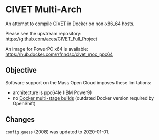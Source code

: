 # CIVET Multi-Arch

An attempt to compile [CIVET](http://www.bic.mni.mcgill.ca/ServicesSoftware/CIVET) in Docker on non-x86_64 hosts.

Please see the upstream repository: https://github.com/aces/CIVET_Full_Project

An image for PowerPC x64 is available: https://hub.docker.com/r/fnndsc/civet_moc_ppc64

## Objective

Software support on the Mass Open Cloud imposes these limitations:

- architecture is ppc64le (IBM Power9)
- no [Docker multi-stage builds](https://docs.docker.com/develop/develop-images/multistage-build/) (outdated Docker version required by OpenShift)

## Changes

`config.guess` (2008) was updated to 2020-01-01.
